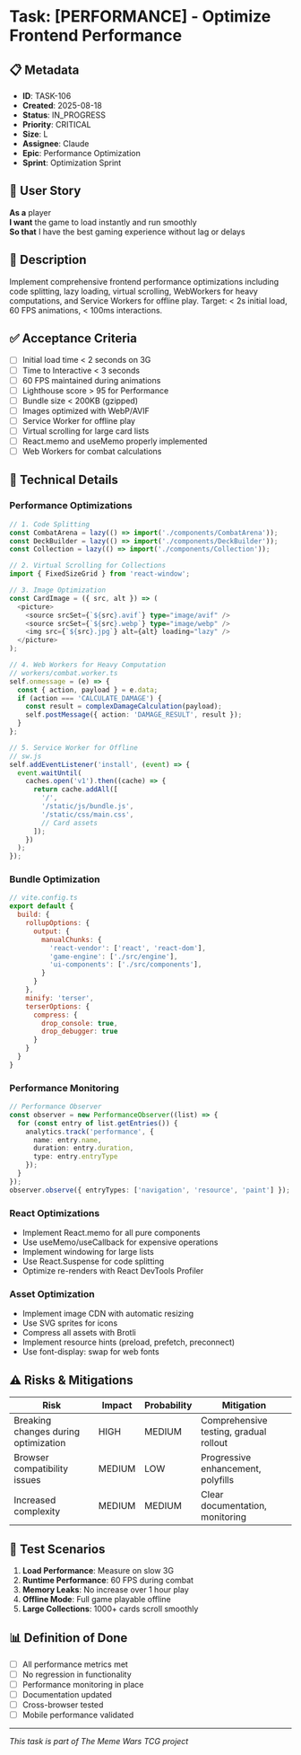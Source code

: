 # Task: [PERFORMANCE] - Optimize Frontend Performance

## 📋 Metadata
- **ID**: TASK-106
- **Created**: 2025-08-18
- **Status**: IN_PROGRESS
- **Priority**: CRITICAL
- **Size**: L
- **Assignee**: Claude
- **Epic**: Performance Optimization
- **Sprint**: Optimization Sprint

## 🎯 User Story
**As a** player  
**I want** the game to load instantly and run smoothly  
**So that** I have the best gaming experience without lag or delays

## 📝 Description
Implement comprehensive frontend performance optimizations including code splitting, lazy loading, virtual scrolling, WebWorkers for heavy computations, and Service Workers for offline play. Target: < 2s initial load, 60 FPS animations, < 100ms interactions.

## ✅ Acceptance Criteria
- [ ] Initial load time < 2 seconds on 3G
- [ ] Time to Interactive < 3 seconds
- [ ] 60 FPS maintained during animations
- [ ] Lighthouse score > 95 for Performance
- [ ] Bundle size < 200KB (gzipped)
- [ ] Images optimized with WebP/AVIF
- [ ] Service Worker for offline play
- [ ] Virtual scrolling for large card lists
- [ ] React.memo and useMemo properly implemented
- [ ] Web Workers for combat calculations

## 🔧 Technical Details

### Performance Optimizations

```typescript
// 1. Code Splitting
const CombatArena = lazy(() => import('./components/CombatArena'));
const DeckBuilder = lazy(() => import('./components/DeckBuilder'));
const Collection = lazy(() => import('./components/Collection'));

// 2. Virtual Scrolling for Collections
import { FixedSizeGrid } from 'react-window';

// 3. Image Optimization
const CardImage = ({ src, alt }) => (
  <picture>
    <source srcSet={`${src}.avif`} type="image/avif" />
    <source srcSet={`${src}.webp`} type="image/webp" />
    <img src={`${src}.jpg`} alt={alt} loading="lazy" />
  </picture>
);

// 4. Web Workers for Heavy Computation
// workers/combat.worker.ts
self.onmessage = (e) => {
  const { action, payload } = e.data;
  if (action === 'CALCULATE_DAMAGE') {
    const result = complexDamageCalculation(payload);
    self.postMessage({ action: 'DAMAGE_RESULT', result });
  }
};

// 5. Service Worker for Offline
// sw.js
self.addEventListener('install', (event) => {
  event.waitUntil(
    caches.open('v1').then((cache) => {
      return cache.addAll([
        '/',
        '/static/js/bundle.js',
        '/static/css/main.css',
        // Card assets
      ]);
    })
  );
});
```

### Bundle Optimization
```javascript
// vite.config.ts
export default {
  build: {
    rollupOptions: {
      output: {
        manualChunks: {
          'react-vendor': ['react', 'react-dom'],
          'game-engine': ['./src/engine'],
          'ui-components': ['./src/components'],
        }
      }
    },
    minify: 'terser',
    terserOptions: {
      compress: {
        drop_console: true,
        drop_debugger: true
      }
    }
  }
}
```

### Performance Monitoring
```typescript
// Performance Observer
const observer = new PerformanceObserver((list) => {
  for (const entry of list.getEntries()) {
    analytics.track('performance', {
      name: entry.name,
      duration: entry.duration,
      type: entry.entryType
    });
  }
});
observer.observe({ entryTypes: ['navigation', 'resource', 'paint'] });
```

### React Optimizations
- Implement React.memo for all pure components
- Use useMemo/useCallback for expensive operations
- Implement windowing for large lists
- Use React.Suspense for code splitting
- Optimize re-renders with React DevTools Profiler

### Asset Optimization
- Implement image CDN with automatic resizing
- Use SVG sprites for icons
- Compress all assets with Brotli
- Implement resource hints (preload, prefetch, preconnect)
- Use font-display: swap for web fonts

## ⚠️ Risks & Mitigations
| Risk | Impact | Probability | Mitigation |
|------|--------|-------------|------------|
| Breaking changes during optimization | HIGH | MEDIUM | Comprehensive testing, gradual rollout |
| Browser compatibility issues | MEDIUM | LOW | Progressive enhancement, polyfills |
| Increased complexity | MEDIUM | MEDIUM | Clear documentation, monitoring |

## 🧪 Test Scenarios
1. **Load Performance**: Measure on slow 3G
2. **Runtime Performance**: 60 FPS during combat
3. **Memory Leaks**: No increase over 1 hour play
4. **Offline Mode**: Full game playable offline
5. **Large Collections**: 1000+ cards scroll smoothly

## 📊 Definition of Done
- [ ] All performance metrics met
- [ ] No regression in functionality
- [ ] Performance monitoring in place
- [ ] Documentation updated
- [ ] Cross-browser tested
- [ ] Mobile performance validated

---
*This task is part of The Meme Wars TCG project*
